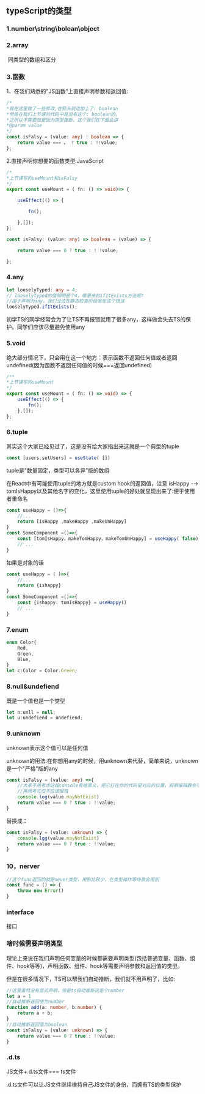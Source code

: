 ## typeScript的类型

### 1.number\string\bolean\object

### 2.array

​	同类型的数组和区分

### 3.函数

1．在我们熟悉的"JS函数”上直接声明参数和返回值:

```typescript
/*
*我在这里做了一些修改,在箭头前边加上了: boolean
*但是在我们上节课的代码中是没有这个: boolean的，
*之所以不需要加是因为类型推断，这个我们在下面会讲
*@param value
*/
const isFalsy = (value: any) : boolean => {
	return value === 。 ? true : !!value;
};
```

2.直接声明你想要的函数类型:JavaScript 

```typescript
/*
*上节课写的useMount和isFalsy
*/
export const useMount = ( fn: () => void)=> {

	useEffect(() => {

		fn();

	},[]);
};

const isFalsy: (value: any) => boolean = (value) => {

	return value === 0 ? true : ! !value;

};
```

### 4.any

```typescript
let looselyTyped: any = 4;
// looselyTyped的值明明是个4，哪里来的ifItExists方法呢?
//由于声明为any，我们没法在静态检查阶段发现这个错误
looselyTyped.ifItExists();
```

初学TS的同学经常会为了让TS不再报错就用了很多any，这样做会失去TS的保护。同学们应该尽量避免使用any

### 5.void

绝大部分情况下，只会用在这一个地方︰表示函数不返回任何值或者返回undefined(因为函数不返回任何值的时候===返回undefined)

```typescript
/**
*上节课写的useMount
*/
export const useMount = ( fn: () => void) => {
    useEffect(() => {
    	fn();
    },[]);
};                                             
```

### 6.tuple

其实这个大家已经见过了，这是没有给大家指出来这就是一个典型的tuple

```typescript
const [users,setUsers] = useState( [])
```

tuple是"数量固定，类型可以各异”版的数组

在React中有可能使用tuple的地方就是custom hook的返回值，注意 isHappy -→ tomIsHappy以及其他名字的变化，这里使用tuple的好处就显现出来了:便于使用者重命名

```typescript
const useHappy = ()=>{
    //...
    return [isHappy ,makeHappy ,makeUnHappy]
}
const SomeComponent =()=>{
    const [tomIsHappy，makeTomHappy，makeTomUnHappy] = useHappy( false)
    // ...
}
```

如果是对象的话

```typescript
const useHappy = ( )=>{
    //...
    return {ishappy}
}
const SomeComponent =()=>{
    const {ishappy: tomIsHappy} = useHappy()
    // ...
}
```

### 7.enum

```typescript
enum Color{
    Red,
    Green,
    Blue,
}
let c:Color = Color.Green;
```

### 8.null&undefiend

既是一个值也是一个类型

```typescript
let n:unll = null;
let u:undefiend = undefiend;
```

### 9.unknown

unknown表示这个值可以是任何值

unknown的用法:在你想用any的时候，用unknown来代替，简单来说，unknown是一个"严格"版的any

```typescript
const isFalsy = (value: any) =>{
    //大家不用考虑这段console有啥意义，把它打在你的代码里对应的位置，观察编辑器会不会报错;
    //再思考它应不应该报错
    console.log(value.mayNotExist)
    return value === 0 ? true : !!value;
}

```

替换成：

```typescript
const isFalsy = (value: unknown) => {
    console.lgg(value.mayNotExist)
    return value === 0 ? true : !!value;
}
```

### 10，nerver

```typescript
//这个func返回的就是never类型，用到比较少，在类型操作等场景会用到
const func = () => {
    throw new Error()
}
```

### interface

接口

### 啥时候需要声明类型

理论上来说在我们声明任何变量的时候都需要声明类型(包括普通变量、函数、组件、hook等等)，声明函数、组件、hook等需要声明参数和返回值的类型。

但是在很多情况下，TS可以帮我们自动推断，我们就不用声明了，比如:

```typescript
//这里虽然没有显式声明，但是ts自动推断这是个number
let a = 1
//自动推断返回值为number
function add(a: number, b:number) {
    return a + b;
}
//自动推断返回值为boolean
const isFalsy = (value: unknown) => {
    return value === 0 ? true : !!value;
}
```

### .d.ts

JS文件+.d.ts文件=== ts文件

.d.ts文件可以让JS文件继续维持自己JS文件的身份，而拥有TS的类型保护



